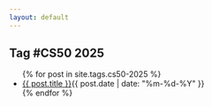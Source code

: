 ```yaml
---
layout: default
---
```


<section class="posts">
<h1>Tag #CS50 2025</h1>
    <ul>
      {% for post in site.tags.cs50-2025 %}
      <li><a class="post" href="{{ post.url }}">{{ post.title }}</a><time datetime="{{ post.date | date_to_xmlschema }}">{{ post.date | date: "%m-%d-%Y" }}</time></li>
      {% endfor %}
    </ul>
    
</section>